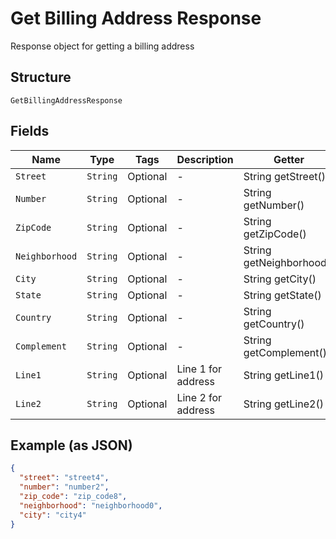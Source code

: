 
# Get Billing Address Response

Response object for getting a billing address

## Structure

`GetBillingAddressResponse`

## Fields

| Name | Type | Tags | Description | Getter | Setter |
|  --- | --- | --- | --- | --- | --- |
| `Street` | `String` | Optional | - | String getStreet() | setStreet(String street) |
| `Number` | `String` | Optional | - | String getNumber() | setNumber(String number) |
| `ZipCode` | `String` | Optional | - | String getZipCode() | setZipCode(String zipCode) |
| `Neighborhood` | `String` | Optional | - | String getNeighborhood() | setNeighborhood(String neighborhood) |
| `City` | `String` | Optional | - | String getCity() | setCity(String city) |
| `State` | `String` | Optional | - | String getState() | setState(String state) |
| `Country` | `String` | Optional | - | String getCountry() | setCountry(String country) |
| `Complement` | `String` | Optional | - | String getComplement() | setComplement(String complement) |
| `Line1` | `String` | Optional | Line 1 for address | String getLine1() | setLine1(String line1) |
| `Line2` | `String` | Optional | Line 2 for address | String getLine2() | setLine2(String line2) |

## Example (as JSON)

```json
{
  "street": "street4",
  "number": "number2",
  "zip_code": "zip_code8",
  "neighborhood": "neighborhood0",
  "city": "city4"
}
```

